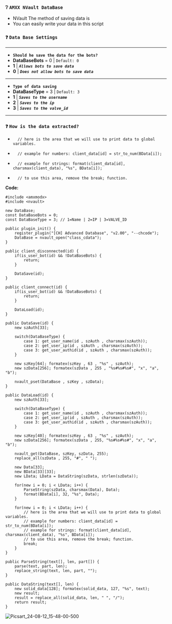 ### ` ❔ `  `AMXX NVault DataBase`
- NVault The method of saving data is
- You can easily write your data in this script

### ` ❓ `  `Data Base Settings`
** **
- **`Should he save the data for the bots?`**
- **DataBaseBots** = 0 | `Default: 0`
- **1** | ___`Allows bots to save data`___
- **0** | ___`Does not allow bots to save data`___
** **
- **`Type of data saving`**
- **DataBaseType** = 3 | `Default: 3`
- **1** | ___`Saves to the username`___
- **2** | ___`Saves to the ip`___
- **3** | ___`Saves to the valve_id`___
** **
### ` ❓ `  `How is the data extracted?`
-		// here is the area that we will use to print data to global variables.
-		// example for numbers: client_data[id] = str_to_num(BData[i]);
-		// example for strings: format(client_data[id], charsmax(client_data), "%s", BData[i]);
-		// to use this area, remove the break; function.

**Code:**
```pawn
#include <amxmodx>
#include <nvault>

new DataBase;
const DataBaseBots = 0;
const DataBaseType = 3; // 1=Name | 2=IP | 3=VALVE_ID

public plugin_init() {
	register_plugin("[CH] Advanced Database", "v2.00", "--chcode");
	DataBase = nvault_open("class_cdata");
}

public client_disconnected(id) {
	if(is_user_bot(id) && !DataBaseBots) {
		return;
	}
	
	DataSave(id);
}

public client_connect(id) {
	if(is_user_bot(id) && !DataBaseBots) {
		return;
	}
	
	DataLoad(id);
}

public DataSave(id) {
	new szAuth[33];
	
	switch(DataBaseType) {
		case 1: get_user_name(id , szAuth , charsmax(szAuth));
		case 2: get_user_ip(id , szAuth , charsmax(szAuth));
		case 3: get_user_authid(id , szAuth , charsmax(szAuth));
	}
	
	new szKey[64]; formatex(szKey , 63 , "%s" , szAuth);
	new szData[256]; formatex(szData , 255 , "%s#%s#%s#", "x", "a", "b");
	
	nvault_pset(DataBase , szKey , szData);
}

public DataLoad(id) {
	new szAuth[33];
	
	switch(DataBaseType) {
		case 1: get_user_name(id , szAuth , charsmax(szAuth));
		case 2: get_user_ip(id , szAuth , charsmax(szAuth));
		case 3: get_user_authid(id , szAuth , charsmax(szAuth));
	}
	
	new szKey[40]; formatex(szKey , 63 , "%s" , szAuth);
	new szData[256]; formatex(szData , 255, "%s#%s#%s#", "x", "a", "b");
	
	nvault_get(DataBase, szKey, szData, 255);
	replace_all(szData , 255, "#", " ");
	
	new Data[33];
	new BData[33][33];
	new LData; LData = DataString(szData, strlen(szData));
	
	for(new i = 0; i < LData; i++) {
		ParseString(szData, charsmax(Data), Data);
		format(BData[i], 32, "%s", Data);
	}
	
	for(new i = 0; i < LData; i++) {
		// here is the area that we will use to print data to global variables.
		// example for numbers: client_data[id] = str_to_num(BData[i]);
		// example for strings: format(client_data[id], charsmax(client_data), "%s", BData[i]);
		// to use this area, remove the break; function.
		break;
	}
}

public ParseString(text[], len, part[]) {
	parse(text, part, len);
	replace_string(text, len, part, "");
}

public DataString(text[], len) {
	new solid_data[128]; formatex(solid_data, 127, "%s", text);
	new result;
	result = replace_all(solid_data, len, " ", "/");
	return result;
}
```

![Picsart_24-08-12_15-48-00-500](https://github.com/user-attachments/assets/00bbd518-d0e9-4524-990c-cb04c9dd340d)
